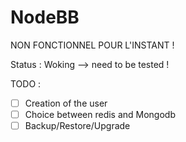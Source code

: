 # NodeBB

NON FONCTIONNEL POUR L'INSTANT !

Status : Woking --> need to be tested !

TODO : 

- [ ] Creation of the user 
- [ ] Choice between redis and Mongodb 
- [ ] Backup/Restore/Upgrade 
